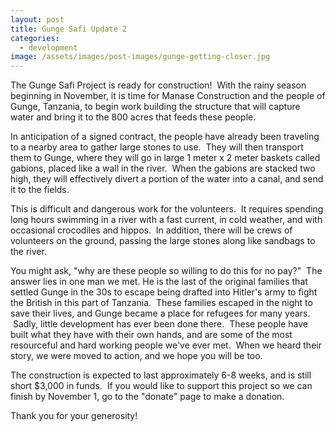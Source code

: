 ```yaml
---
layout: post
title: Gunge Safi Update 2
categories:
  - development
image: /assets/images/post-images/gunge-getting-closer.jpg
---
```


The Gunge Safi Project is ready for construction! &nbsp;With the rainy season beginning in November, it is time for Manase Construction and the people of Gunge, Tanzania, to begin work building the structure that will capture water and bring it to the 800 acres that feeds these people.

In anticipation of a signed contract, the people have already been traveling to a nearby area to gather large stones to use. &nbsp;They will then transport them to Gunge, where they will go in large 1 meter x 2 meter baskets called gabions, placed like a wall in the river. &nbsp;When the gabions are stacked two high, they will effectively divert a portion of the water into a canal, and send it to the fields.

This is difficult and dangerous work for the volunteers. &nbsp;It requires spending long hours swimming in a river with a fast current, in cold weather, and with occasional crocodiles and hippos. &nbsp;In addition, there will be crews of volunteers on the ground, passing the large stones along like sandbags to the river.

You might ask, "why are these people so willing to do this for no pay?" &nbsp;The answer lies in one man we met. He is the last of the original families that settled Gunge in the 30s to escape being drafted into Hitler's army to fight the British in this part of Tanzania. &nbsp;These families escaped in the night to save their lives, and Gunge became a place for refugees for many years. &nbsp;Sadly, little development has ever been done there. &nbsp;These people have built what they have with their own hands, and are some of the most resourceful and hard working people we've ever met. &nbsp;When we heard their story, we were moved to action, and we hope you will be too.

The construction is expected to last approximately 6-8 weeks, and is still short $3,000 in funds. &nbsp;If you would like to support this project so we can finish by November 1, go to the "donate" page to make a donation.

Thank you for your generosity!